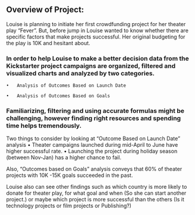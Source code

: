 ## Overview of Project: 

Louise is planning to initiate her first crowdfunding project for her theater play “Fever”. But, before jump in Louise wanted to know whether there are specific factors that make projects successful. Her original budgeting for the play is 10K and hesitant about.

### In order to help Louise to make a better decision data from the Kickstarter project campaigns are organized, filtered and visualized charts and analyzed by two categories. 

	•	Analysis of Outcomes Based on Launch Date

	•	Analysis of Outcomes Based on Goals

### Familiarizing, filtering and using accurate formulas might be challenging, however finding right resources and spending time helps tremendously. 

Two things to consider by looking at “Outcome Based on Launch Date” analysis 
	•	Theater campaigns launched during mid-April to June have higher successful rate. 
	•	Launching the project during holiday season (between Nov-Jan) has a higher chance to fail. 

Also, “Outcomes based on Goals” analysis conveys that 60% of theater projects with 10K -15K goals succeeded in the past.    


Louise also can see other findings such as which country is more likely to donate for theater play, for what goal and when (So she can start another project.) or maybe which project is more successful than the others (Is it technology projects or film projects or Publishing?) 



